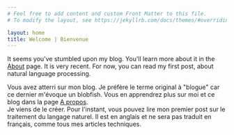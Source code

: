 ```yaml
---
# Feel free to add content and custom Front Matter to this file.
# To modify the layout, see https://jekyllrb.com/docs/themes/#overriding-theme-defaults

layout: home
title: Welcome | Bienvenue
---
```


It seems you've stumbled upon my blog. You'll learn more about it in the [About](/about/) page.
It is very recent. For now, you can read my first post, about natural language processing.

Vous avez atterri sur mon blog. Je préfère le terme original à "blogue" car ce dernier m'évoque un blobfish.
Vous en apprendrez plus sur moi et ce blog dans la page [A propos](/about/).  
Je viens de le créer. Pour l'instant, vous pouvez lire mon premier post sur le traitement du langage naturel.
Il est en anglais et ne sera pas traduit en français, comme tous mes articles techniques.
